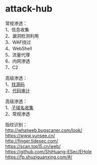 # attack-hub

常规渗透：  
1、信息收集  
2、漏洞检测利用  
3、WAF绕过  
4、WebShell  
5、流量代理  
6、内网渗透  
7、C2

高级渗透：  
1、[找源码](https://github.com/ybdt/attack-hub/blob/main/%E6%89%BE%E6%BA%90%E7%A0%81%E6%80%9D%E8%B7%AF.md)  
2、[代码审计](https://github.com/ybdt/audit-hub)

高级渗透：  
1、[子域名收集](https://github.com/ybdt/attack-hub/blob/main/%E5%AD%90%E5%9F%9F%E5%90%8D%E6%94%B6%E9%9B%86.md)  
2、常规渗透

指纹识别：  
http://whatweb.bugscaner.com/look/  
https://www.yunsee.cn/  
http://finger.tidesec.com/  
https://scan.top15.cn/web/  
https://github.com/ShiHuang-ESec/EHole  
https://fp.shuziguanxing.com/#/
